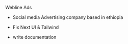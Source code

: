 Webline Ads

- Social media Advertising company based in ethiopia

* Fix Next UI & Tailwind

* write documentation
